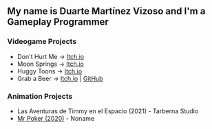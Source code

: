 ## My name is Duarte Martínez Vizoso and I'm a Gameplay Programmer

### Videogame Projects
- Don't Hurt Me -> [Itch.io](https://duarto0games.itch.io/dont-hurt-me)
- Moon Springs -> [Itch.io](https://holychilligames.itch.io/moonsprings)
- Huggy Toons -> [Itch.io](https://koffigamestudio.itch.io/the-good-neighborino)
- Grab a Beer -> [Itch.io](https://duarto0games.itch.io/garimbas) | [GitHub](https://github.com/duartemv00/dmv_game_unity_GrabABeer)

### Animation Projects
 - Las Aventuras de Timmy en el Espacio (2021) - Tarberna Studio
 - [Mr Poker (2020)](https://vimeo.com/510216325) - Noname
